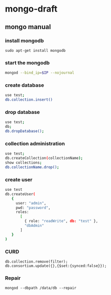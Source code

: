 # mongo-draft

## mongo manual

### install mongodb

```
sudo apt-get install mongodb
```

### start the mongodb

```bash
mongod --bind_ip=$IP --nojournal
```
### create database

```bash
use test;
db.collection.insert()
```
### drop database

```bash
use test;
db;
db.dropDatabase();
```

### collection administration

```bash
use test;
db.createCollection(collectionName);
show collections;
db.collectionName.drop();
```

### create user

```bash
use test
db.createUser(
   {
     user: "admin",
     pwd: "password",
     roles:
       [
         { role: "readWrite", db: "test" },
         "dbAdmin"
       ]
   }
)
```

### CURD

```
db.collection.remove(filter);
db.consortium.update({},{$set:{synced:false}});
```

### Repair

```
mongod --dbpath /data/db --repair
```
